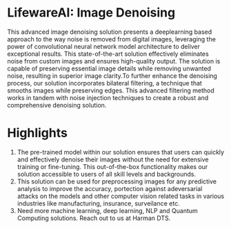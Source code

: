 # LifewareAI: Image Denoising
This advanced image denoising solution presents a deeplearning based approach to the way noise is removed from digital images, leveraging the power of convolutional neural network model architecture to deliver exceptional results. This state-of-the-art solution effectively eliminates noise from custom images and ensures high-quality output. The solution is capable of preserving essential image details while removing unwanted noise, resulting in superior image clarity.To  further enhance the denoising process, our solution incorporates bilateral filtering, a technique that smooths images while preserving edges. This advanced filtering method works in tandem with noise injection techniques to create a robust and comprehensive denoising solution.

# Highlights
1. The pre-trained model within our solution ensures that users can quickly and effectively denoise their images without the need for extensive training or fine-tuning. This out-of-the-box functionality makes our solution accessible to users of all skill levels and backgrounds.
2. This solution can be used for preprocessing images for any predictive analysis to improve the accuracy, portection against adeversarial attacks on the models and other computer vision related tasks in various industries like manufacturing, insurance, surveilance etc.
3. Need more machine learning, deep learning, NLP and Quantum Computing solutions. Reach out to us at Harman DTS.
